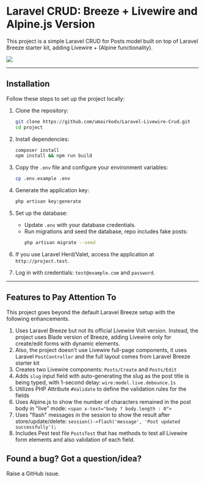 # Laravel CRUD: Breeze + Livewire and Alpine.js Version  

This project is a simple Laravel CRUD for Posts model built on top of Laravel Breeze starter kit, adding Livewire + (Alpine functionality).

![](https://laraveldaily.com/uploads/2024/12/crud-livewire-post-form.png)

---

## Installation

Follow these steps to set up the project locally:

1. Clone the repository:
   ```bash
   git clone https://github.com/umairkodv/Laravel-Livewire-Crud.git
   cd project
   ```

2. Install dependencies:
   ```bash
   composer install
   npm install && npm run build
   ```

3. Copy the `.env` file and configure your environment variables:
   ```bash
   cp .env.example .env
   ```

4. Generate the application key:
   ```bash
   php artisan key:generate
   ```

5. Set up the database:
    - Update `.env` with your database credentials.
    - Run migrations and seed the database, repo includes fake posts:
      ```bash
      php artisan migrate --seed
      ```

6. If you use Laravel Herd/Valet, access the application at `http://project.test`.

7. Log in with credentials: `test@example.com` and `password`.

---

## Features to Pay Attention To

This project goes beyond the default Laravel Breeze setup with the following enhancements.

1. Uses Laravel Breeze but not its official Livewire Volt version. Instead, the project uses Blade version of Breeze, adding Livewire only for create/edit forms with dynamic elements.
2. Also, the project doesn't use Livewire full-page components, it uses Laravel `PostController` and the full layout comes from Laravel Breeze starter kit
3. Creates two Livewire components: `Posts/Create` and `Posts/Edit`
4. Adds `slug` input field with auto-generating the slug as the post title is being typed, with 1-second delay: `wire:model.live.debounce.1s`
5. Utilizes PHP Attribute `#Validate` to define the validation rules for the fields
6. Uses Alpine.js to show the number of characters remained in the post body in "live" mode: `<span x-text="body ? body.length : 0">`
7. Uses "flash" messages in the session to show the result after store/update/delete: `session()->flash('message', 'Post updated successfully');`
8. Includes Pest test file `PostsTest` that has methods to test all Livewire form elements and also validation of each field.

## Found a bug? Got a question/idea?

Raise a GitHub issue. 
